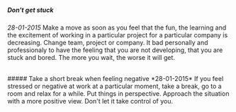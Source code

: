 ##### Don't get stuck
*28-01-2015* Make a move as soon as you feel that the fun, the learning and the excitement of working in a particular project for a particular company is decreasing. Change team, project or company. It bad personally and professionaly to have the feeling that you are not developing, that you are stuck and bored. The more you wait, the worse it will get.

<br />
##### Take a short break when feeling negative
*28-01-2015* If you feel stressed or negative at work at a particular moment, take a break, go to a room and relax for a while. Put things in perspective. Approach the situation with a more positive view. Don't let it take control of you.
